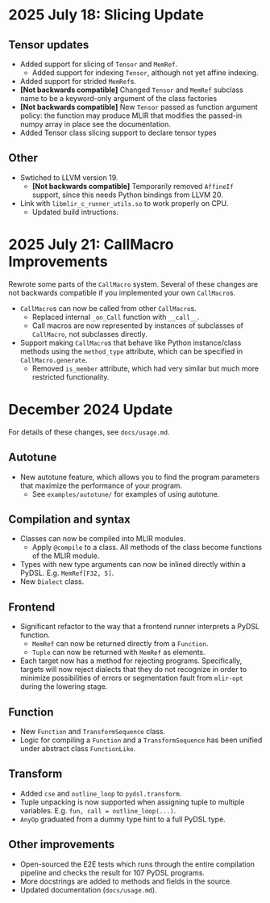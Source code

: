 # 2025 July 18: Slicing Update

## Tensor updates

- Added support for slicing of `Tensor` and `MemRef`.
  - Added support for indexing `Tensor`, although not yet affine indexing.
- Added support for strided `MemRef`s.
- **[Not backwards compatible]** Changed `Tensor` and `MemRef` subclass name to
be a keyword-only argument of the class factories
- **[Not backwards compatible]** New `Tensor` passed as function argument policy:
the function may produce MLIR that modifies the passed-in numpy array in place
see the documentation.
- Added Tensor class slicing support to declare tensor types

## Other

- Swtiched to LLVM version 19.
  - **[Not backwards compatible]** Temporarily removed `AffineIf` support,
  since this needs Python bindings from LLVM 20.
- Link with `libmlir_c_runner_utils.so` to work properly on CPU.
  - Updated build intructions.

# 2025 July 21: CallMacro Improvements

Rewrote some parts of the `CallMacro` system.
Several of these changes are not backwards compatible if you implemented your
own `CallMacro`s.

- `CallMacro`s can now be called from other `CallMacro`s.
  - Replaced internal `_on_Call` function with `__call__`.
  - Call macros are now represented by instances of subclasses of `CallMacro`,
  not subclasses directly.
- Support making `CallMacro`s that behave like Python instance/class methods
  using the `method_type` attribute, which can be specified in `CallMacro.generate`.
  - Removed `is_member` attribute, which had very similar but much more
  restricted functionality.

# December 2024 Update

For details of these changes, see `docs/usage.md`.

## Autotune
- New autotune feature, which allows you to find the program parameters that maximize the performance of your program.
  - See `examples/autotune/` for examples of using autotune.

## Compilation and syntax
- Classes can now be compiled into MLIR modules.
  - Apply `@compile` to a class. All methods of the class become functions of the MLIR module.
- Types with new type arguments can now be inlined directly within a PyDSL. E.g. `MemRef[F32, 5]`.
- New `Dialect` class.

## Frontend
- Significant refactor to the way that a frontend runner interprets a PyDSL function.
  - `MemRef` can now be returned directly from a `Function`.
  - `Tuple` can now be returned with `MemRef` as elements.
- Each target now has a method for rejecting programs. Specifically, targets will now reject dialects that they do not recognize in order to minimize possibilities of errors or segmentation fault from `mlir-opt` during the lowering stage.

## Function
- New `Function` and `TransformSequence` class.
- Logic for compiling a `Function` and a `TransformSequence` has been unified under abstract class `FunctionLike`.

## Transform
- Added `cse` and `outline_loop` to `pydsl.transform`.
- Tuple unpacking is now supported when assigning tuple to multiple variables. E.g. `fun, call = outline_loop(...)`.
- `AnyOp` graduated from a dummy type hint to a full PyDSL type.

## Other improvements
- Open-sourced the E2E tests which runs through the entire compilation pipeline and checks the result for 107 PyDSL programs.
- More docstrings are added to methods and fields in the source.
- Updated documentation (`docs/usage.md`).
